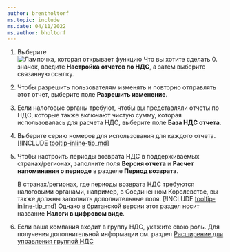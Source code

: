 ```yaml
---
author: brentholtorf
ms.topic: include
ms.date: 04/11/2022
ms.author: bholtorf
---
```

1. Выберите ![Лампочка, которая открывает функцию Что вы хотите сделать 0.](../media/ui-search/search_small.png "Что вы хотите сделать") значок, введите **Настройка отчетов по НДС**, а затем выберите связанную ссылку.  
2. Чтобы разрешить пользователям изменять и повторно отправлять этот отчет, выберите поле **Разрешить изменение**.  
3. Если налоговые органы требуют, чтобы вы представляли отчеты по НДС, которые также включают чистую сумму, которая использовалась для расчета НДС, выберите поле **База НДС отчета**.  
4. Выберите серию номеров для использования для каждого отчета. [!INCLUDE [tooltip-inline-tip_md](tooltip-inline-tip_md.md)]  
5. Чтобы настроить периоды возврата НДС в поддерживаемых странах/регионах, заполните поля **Версия отчета** и **Расчет напоминания о периоде** в разделе **Период возврата**.  

    В странах/регионах, где периоды возврата НДС требуются налоговыми органами, например, в Соединенном Королевстве, вы также должны заполнить дополнительные поля. [!INCLUDE [tooltip-inline-tip_md](tooltip-inline-tip_md.md)] Однако в британской версии этот раздел носит название **Налоги в цифровом виде**.
6. Если ваша компания входит в группу НДС, укажите свою роль. Для получения дополнительной информации см. раздел [Расширение для управления группой НДС](../ui-extensions-vat-group.md)  
